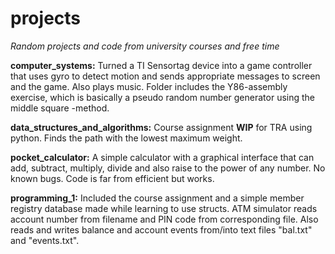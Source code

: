 # projects
*Random projects and code from university courses and free time*

**computer_systems:** Turned a TI Sensortag device into a game controller that uses gyro to detect motion and sends appropriate messages to screen and the game. Also plays music.
                  Folder includes the Y86-assembly exercise, which is basically a pseudo random number generator using the middle square -method.
                  
**data_structures_and_algorithms:** Course assignment **WIP** for TRA using python. Finds the path with the lowest maximum weight.

**pocket_calculator:** A simple calculator with a graphical interface that can add, subtract, multiply, divide and also raise to the power of any number.
                   No known bugs. Code is far from efficient but works.

**programming_1:** Included the course assignment and a simple member registry database made while learning to use structs.
                  ATM simulator reads account number from filename and PIN code from corresponding file.
                  Also reads and writes balance and account events from/into text files "bal.txt" and "events.txt".
